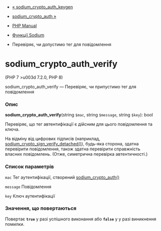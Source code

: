 - [«
sodium_crypto_auth_keygen](function.sodium-crypto-auth-keygen.md)
- [sodium_crypto_auth »](function.sodium-crypto-auth.md)

- [PHP Manual](index.md)
- [Функції Sodium](ref.sodium.md)
- Перевіряє, чи допустимо тег для повідомлення

# sodium_crypto_auth_verify

(PHP 7 \>u003d 7.2.0, PHP 8)

sodium_crypto_auth_verify — Перевіряє, чи припустимо тег для повідомлення

### Опис

**sodium_crypto_auth_verify**(string `$mac`, string `$message`, string
`$key`): bool

Перевіряє, що тег автентифікації є дійсним для цього повідомлення та
ключа.

На відміну від цифрових підписів (наприклад,
[sodium_crypto_sign_verify_detached()](function.sodium-crypto-sign-verify-detached.md)),
будь-яка сторона, здатна перевірити повідомлення, також здатна перевірити
справжність власних повідомлень. (Отже, симетрична
перевірка автентичності.)

### Список параметрів

`mac`
Тег аутентифікації, створений
[sodium_crypto_auth()](function.sodium-crypto-auth.md)

`message`
Повідомлення

`key`
Ключ аутентифікації

### Значення, що повертаються

Повертає **`true`** у разі успішного виконання або **`false`** у
у разі виникнення помилки.
